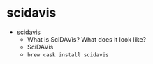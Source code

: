 # scidavis
- [scidavis](https://scidavis.sourceforge.io/)
  -  What is SciDAVis? What does it look like?
  - SciDAVis
  - `brew cask install scidavis`
